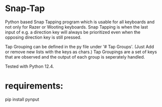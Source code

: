 # Snap-Tap
Python based Snap Tapping program which is usable for all keyboards and not only for Razer or Wooting keyboards.
Snap Tapping is when the last input of e.g. a direction key will always be prioritized even when the opposing direction key is still pressed.

Tap Grouping can be defined in the py file under '# Tap Groups'. (Just Add or remove new lists with the keys as chars.)
Tap Groupings are a set of keys that are observed and the output of each group is seperately handled.


Tested with Python 12.4.

# requirements:
pip install pynput
